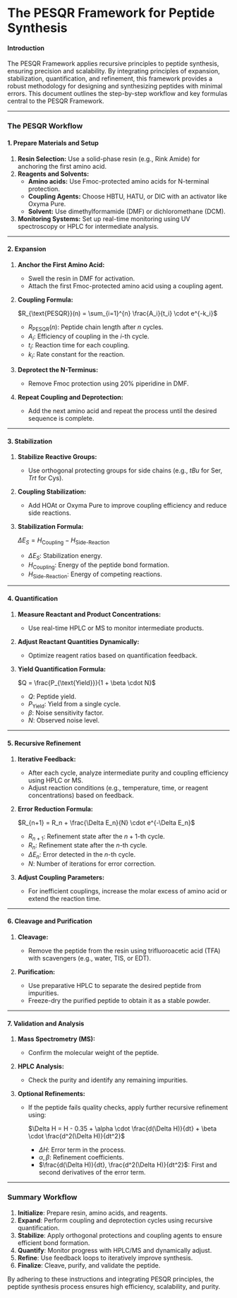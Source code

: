 # The PESQR Framework for Peptide Synthesis

#### **Introduction**

The PESQR Framework applies recursive principles to peptide synthesis, ensuring precision and scalability. By integrating principles of expansion, stabilization, quantification, and refinement, this framework provides a robust methodology for designing and synthesizing peptides with minimal errors. This document outlines the step-by-step workflow and key formulas central to the PESQR Framework.

---

### **The PESQR Workflow**

#### **1. Prepare Materials and Setup**

1. **Resin Selection:** Use a solid-phase resin (e.g., Rink Amide) for anchoring the first amino acid.
2. **Reagents and Solvents:**
   - **Amino acids:** Use Fmoc-protected amino acids for N-terminal protection.
   - **Coupling Agents:** Choose HBTU, HATU, or DIC with an activator like Oxyma Pure.
   - **Solvent:** Use dimethylformamide (DMF) or dichloromethane (DCM).
3. **Monitoring Systems:** Set up real-time monitoring using UV spectroscopy or HPLC for intermediate analysis.

---

#### **2. Expansion**

1. **Anchor the First Amino Acid:**
   - Swell the resin in DMF for activation.
   - Attach the first Fmoc-protected amino acid using a coupling agent.

2. **Coupling Formula:**

   $R_{\text{PESQR}}(n) = \sum_{i=1}^{n} \frac{A_i}{t_i} \cdot e^{-k_i}$

   - $R_{\text{PESQR}}(n)$: Peptide chain length after $n$ cycles.
   - $A_i$: Efficiency of coupling in the $i$-th cycle.
   - $t_i$: Reaction time for each coupling.
   - $k_i$: Rate constant for the reaction.

3. **Deprotect the N-Terminus:**
   - Remove Fmoc protection using 20% piperidine in DMF.

4. **Repeat Coupling and Deprotection:**
   - Add the next amino acid and repeat the process until the desired sequence is complete.

---

#### **3. Stabilization**

1. **Stabilize Reactive Groups:**
   - Use orthogonal protecting groups for side chains (e.g., $tBu$ for Ser, $Trt$ for Cys).

2. **Coupling Stabilization:**
   - Add HOAt or Oxyma Pure to improve coupling efficiency and reduce side reactions.

3. **Stabilization Formula:**

   $\Delta E_S = H_{\text{Coupling}} - H_{\text{Side-Reaction}}$

   - $\Delta E_S$: Stabilization energy.
   - $H_{\text{Coupling}}$: Energy of the peptide bond formation.
   - $H_{\text{Side-Reaction}}$: Energy of competing reactions.

---

#### **4. Quantification**

1. **Measure Reactant and Product Concentrations:**
   - Use real-time HPLC or MS to monitor intermediate products.

2. **Adjust Reactant Quantities Dynamically:**
   - Optimize reagent ratios based on quantification feedback.

3. **Yield Quantification Formula:**

   $Q = \frac{P_{\text{Yield}}}{1 + \beta \cdot N}$

   - $Q$: Peptide yield.
   - $P_{\text{Yield}}$: Yield from a single cycle.
   - $\beta$: Noise sensitivity factor.
   - $N$: Observed noise level.

---

#### **5. Recursive Refinement**

1. **Iterative Feedback:**
   - After each cycle, analyze intermediate purity and coupling efficiency using HPLC or MS.
   - Adjust reaction conditions (e.g., temperature, time, or reagent concentrations) based on feedback.

2. **Error Reduction Formula:**

   $R_{n+1} = R_n + \frac{\Delta E_n}{N} \cdot e^{-\Delta E_n}$

   - $R_{n+1}$: Refinement state after the $n+1$-th cycle.
   - $R_n$: Refinement state after the $n$-th cycle.
   - $\Delta E_n$: Error detected in the $n$-th cycle.
   - $N$: Number of iterations for error correction.

3. **Adjust Coupling Parameters:**
   - For inefficient couplings, increase the molar excess of amino acid or extend the reaction time.

---

#### **6. Cleavage and Purification**

1. **Cleavage:**
   - Remove the peptide from the resin using trifluoroacetic acid (TFA) with scavengers (e.g., water, TIS, or EDT).

2. **Purification:**
   - Use preparative HPLC to separate the desired peptide from impurities.
   - Freeze-dry the purified peptide to obtain it as a stable powder.

---

#### **7. Validation and Analysis**

1. **Mass Spectrometry (MS):**
   - Confirm the molecular weight of the peptide.

2. **HPLC Analysis:**
   - Check the purity and identify any remaining impurities.

3. **Optional Refinements:**
   - If the peptide fails quality checks, apply further recursive refinement using:

     $\Delta H = H - 0.35 + \alpha \cdot \frac{d(\Delta H)}{dt} + \beta \cdot \frac{d^2(\Delta H)}{dt^2}$

     - $\Delta H$: Error term in the process.
     - $\alpha, \beta$: Refinement coefficients.
     - $\frac{d(\Delta H)}{dt}, \frac{d^2(\Delta H)}{dt^2}$: First and second derivatives of the error term.

---

### **Summary Workflow**

1. **Initialize**: Prepare resin, amino acids, and reagents.
2. **Expand**: Perform coupling and deprotection cycles using recursive quantification.
3. **Stabilize**: Apply orthogonal protections and coupling agents to ensure efficient bond formation.
4. **Quantify**: Monitor progress with HPLC/MS and dynamically adjust.
5. **Refine**: Use feedback loops to iteratively improve synthesis.
6. **Finalize**: Cleave, purify, and validate the peptide.

By adhering to these instructions and integrating PESQR principles, the peptide synthesis process ensures high efficiency, scalability, and purity.
